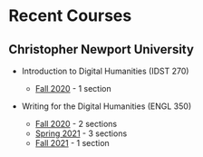 # Recent Courses

## Christopher Newport University

* Introduction to Digital Humanities (IDST 270)
  * [Fall 2020](https://deanna-stover.github.io/coursesCNU/2020/idst270fall2020) - 1 section
  
* Writing for the Digital Humanities (ENGL 350)
  * [Fall 2020](https://deanna-stover.github.io/coursesCNU/2020/engl350fall2020) - 2 sections
  * [Spring 2021](https://deanna-stover.github.io/coursesCNU/2021/engl350spring2021) - 3 sections
  * [Fall 2021](https://deanna-stover.github.io/coursesCNU/2021/engl350fall2021) - 1 section
